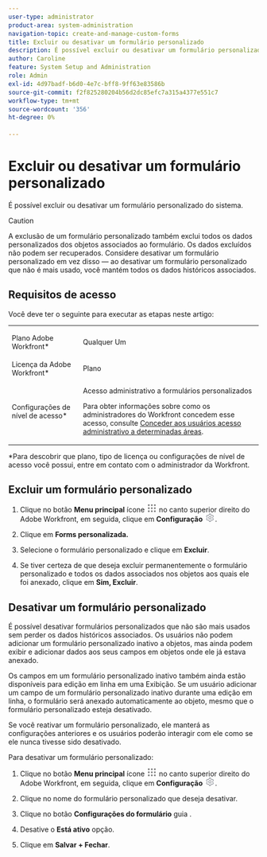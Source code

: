```yaml
---
user-type: administrator
product-area: system-administration
navigation-topic: create-and-manage-custom-forms
title: Excluir ou desativar um formulário personalizado
description: É possível excluir ou desativar um formulário personalizado do sistema.
author: Caroline
feature: System Setup and Administration
role: Admin
exl-id: 4d97badf-b6d0-4e7c-bff8-9ff63e83586b
source-git-commit: f2f825280204b56d2dc85efc7a315a4377e551c7
workflow-type: tm+mt
source-wordcount: '356'
ht-degree: 0%

---
```


# Excluir ou desativar um formulário personalizado

É possível excluir ou desativar um formulário personalizado do sistema.

>[!CAUTION]
>
>A exclusão de um formulário personalizado também exclui todos os dados personalizados dos objetos associados ao formulário. Os dados excluídos não podem ser recuperados. Considere desativar um formulário personalizado em vez disso — ao desativar um formulário personalizado que não é mais usado, você mantém todos os dados históricos associados.

## Requisitos de acesso

Você deve ter o seguinte para executar as etapas neste artigo:

<table style="table-layout:auto"> 
 <col> 
 <col> 
 <tbody> 
  <tr data-mc-conditions=""> 
   <td role="rowheader"> <p>Plano Adobe Workfront*</p> </td> 
   <td>Qualquer Um</td> 
  </tr> 
  <tr> 
   <td role="rowheader">Licença da Adobe Workfront*</td> 
   <td>Plano</td> 
  </tr> 
  <tr data-mc-conditions=""> 
   <td role="rowheader">Configurações de nível de acesso*</td> 
   <td> <p>Acesso administrativo a formulários personalizados</p> <p>Para obter informações sobre como os administradores do Workfront concedem esse acesso, consulte <a href="../../../administration-and-setup/add-users/configure-and-grant-access/grant-users-admin-access-certain-areas.md" class="MCXref xref">Conceder aos usuários acesso administrativo a determinadas áreas</a>.</p> </td> 
  </tr>  
 </tbody> 
</table>

&#42;Para descobrir que plano, tipo de licença ou configurações de nível de acesso você possui, entre em contato com o administrador da Workfront.

## Excluir um formulário personalizado

1. Clique no botão **Menu principal** ícone ![](assets/main-menu-icon.png) no canto superior direito do Adobe Workfront, em seguida, clique em **Configuração** ![](assets/gear-icon-settings.png).

1. Clique em **Forms personalizada.**
1. Selecione o formulário personalizado e clique em **Excluir**.
1. Se tiver certeza de que deseja excluir permanentemente o formulário personalizado e todos os dados associados nos objetos aos quais ele foi anexado, clique em **Sim, Excluir**.

## Desativar um formulário personalizado

É possível desativar formulários personalizados que não são mais usados sem perder os dados históricos associados. Os usuários não podem adicionar um formulário personalizado inativo a objetos, mas ainda podem exibir e adicionar dados aos seus campos em objetos onde ele já estava anexado.

Os campos em um formulário personalizado inativo também ainda estão disponíveis para edição em linha em uma Exibição. Se um usuário adicionar um campo de um formulário personalizado inativo durante uma edição em linha, o formulário será anexado automaticamente ao objeto, mesmo que o formulário personalizado esteja desativado.

Se você reativar um formulário personalizado, ele manterá as configurações anteriores e os usuários poderão interagir com ele como se ele nunca tivesse sido desativado.

Para desativar um formulário personalizado:

1. Clique no botão **Menu principal** ícone ![](assets/main-menu-icon.png) no canto superior direito do Adobe Workfront, em seguida, clique em **Configuração** ![](assets/gear-icon-settings.png).

1. Clique no nome do formulário personalizado que deseja desativar.
1. Clique no botão **Configurações do formulário** guia .
1. Desative o **Está ativo** opção.
1. Clique em **Salvar + Fechar**.
